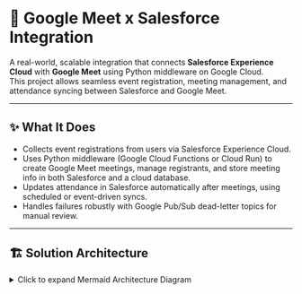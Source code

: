 # 🤝 Google Meet x Salesforce Integration

A real-world, scalable integration that connects **Salesforce Experience Cloud** with **Google Meet** using Python middleware on Google Cloud.  
This project allows seamless event registration, meeting management, and attendance syncing between Salesforce and Google Meet.

---

## ✨ What It Does

- Collects event registrations from users via Salesforce Experience Cloud.
- Uses Python middleware (Google Cloud Functions or Cloud Run) to create Google Meet meetings, manage registrants, and store meeting info in both Salesforce and a cloud database.
- Updates attendance in Salesforce automatically after meetings, using scheduled or event-driven syncs.
- Handles failures robustly with Google Pub/Sub dead-letter topics for manual review.

---

## 🏗️ Solution Architecture

<details>
<summary>Click to expand Mermaid Architecture Diagram</summary>

```mermaid
flowchart LR
    A[User Submits Registration Form (Salesforce Experience Cloud)] --> B[Google Cloud Middleware (Python)]
    B --> C[Google Meet API: Create Registrant/Meeting]
    C --> D[(Relational Database: Store Registrant/Meeting Info)]
    B --> E[Salesforce: Update Registrant/Meeting Records]
    D --> F[Scheduler: Trigger Attendance Sync (Cloud Scheduler or Pub/Sub)]
    F --> G[Google Meet API: Fetch Attendance]
    G --> H[(Relational Database: Store Attendance)]
    H --> I[Salesforce: Update Attendance on Meeting/Registrant Records]
    F -.-> J[Dead Letter Topic: Failed Syncs for Manual Review]
